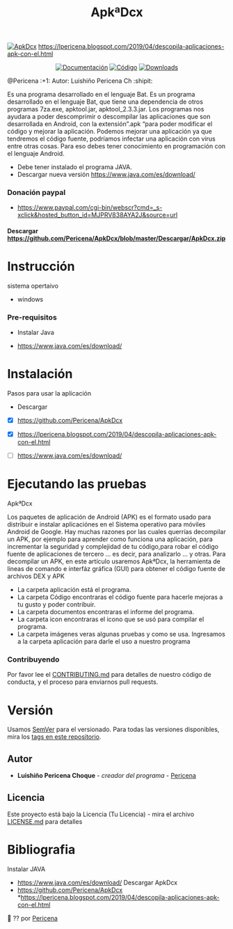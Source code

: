 <h1 align="center">
  <a href="https://2.bp.blogspot.com/-qpv0o3oWHYo/XBLEWkBEkLI/AAAAAAAAM-g/VDIYx0zUt2kt8XXtZBGvfE8WwBrF3wsmACLcBGAs/s1600/Screenshot_2.png" alt="Standard - JavaScript Style Guide" width="200"></a>
  <br>
ApkªDcx
  <br>
  <br>
</h1>

[![ApkDcx](https://3.bp.blogspot.com/-Vz-LMvtHWN0/XKdf6hIw8TI/AAAAAAAAOek/h7fmIZkIpX4fzbEZrM8PNAG7aYIPguOQQCLcBGAs/s1600/Screenshot_6.png)](https://lpericena.blogspot.com/2019/04/descopila-aplicaciones-apk-con-el.html)
https://lpericena.blogspot.com/2019/04/descopila-aplicaciones-apk-con-el.html

<p align="center">
  <a href="https://github.com/Pericena/ApkDcx/tree/master/Documentos"><img src="https://img.shields.io/travis/feross/standard/master.svg" alt="Documentación"></a>
  <a href="https://github.com/Pericena/ApkDcx/tree/master/Codigo"><img src="https://img.shields.io/badge/code_style-standard-brightgreen.svg" alt="Código"></a>
  <a href="https://github.com/Pericena/ApkDcx/tree/master/Aplicaci%C3%B3n"><img src="https://img.shields.io/npm/dm/standard.svg" alt="Downloads"></a>
</p>
@Pericena :+1: Autor: Luishiño Pericena Ch :shipit:

Es una programa desarrollado en el lenguaje Bat.
Es un programa desarrollado en el lenguaje Bat, que tiene una dependencia de otros programas 7za.exe, apktool.jar, apktool_2.3.3.jar.
Los programas nos ayudara a poder descomprimir o descompilar las aplicaciones que son desarrollada en Android, con la extensión”.apk “para poder modificar el código y mejorar la aplicación.
Podemos mejorar una aplicación ya que tendremos el código fuente, podríamos infectar una aplicación con virus entre otras cosas. Para eso debes tener conocimiento en programación con el lenguaje Android.
* Debe tener instalado el programa JAVA. 
* Descargar nueva versión https://www.java.com/es/download/


### Donación paypal
- https://www.paypal.com/cgi-bin/webscr?cmd=_s-xclick&hosted_button_id=MJPRV838AYA2J&source=url

#### Descargar https://github.com/Pericena/ApkDcx/blob/master/Descargar/ApkDcx.zip

# Instrucción
sistema opertaivo 
- windows

### Pre-requisitos
- Instalar Java
* https://www.java.com/es/download/

# Instalación
Pasos para usar la aplicación
- Descargar
- [x] https://github.com/Pericena/ApkDcx
- [x] https://lpericena.blogspot.com/2019/04/descopila-aplicaciones-apk-con-el.html
- [ ] https://www.java.com/es/download/


# Ejecutando las pruebas 

ApkªDcx

Los paquetes de aplicación de Android (APK) es el formato usado para distribuir e instalar aplicaciónes en el Sistema operativo para móviles Android de Google. Hay muchas razones por las cuales querrías decompilar un APK, por ejemplo para aprender como funciona una aplicación, para incrementar la seguridad y complejidad de tu código,para robar el código fuente de aplicaciones de tercero ... es decir, para analizarlo ... y otras.
Para decompilar un APK, en este artículo usaremos ApkªDcx, la herramienta de lineas de comando e interfáz gráfica (GUI) para obtener el código fuente de archivos DEX y APK

* La carpeta aplicación está el programa.
* La carpeta Código encontraras el código fuente para hacerle mejoras a tu gusto y poder contribuir.
* La carpeta documentos encontraras el informe del programa.
* La carpeta icon encontraras el icono que se usó para compilar el programa.
* La carpeta imágenes veras algunas pruebas y como se usa. 
Ingresamos a la carpeta aplicación para darle el uso a nuestro programa



### Contribuyendo
Por favor lee el [CONTRIBUTING.md](https://github.com/Pericena) para detalles de nuestro código de conducta, y el proceso para enviarnos pull requests.

# Versión

Usamos [SemVer](http://semver.org/) para el versionado. Para todas las versiones disponibles, mira los [tags en este repositorio](https://github.com/tu/proyecto/tags).

## Autor
* **Luishiño Pericena Choque** - *creador del programa* - [Pericena](https://github.com/Pericena)

## Licencia
Este proyecto está bajo la Licencia (Tu Licencia) - mira el archivo [LICENSE.md](LICENSE.md) para detalles

# Bibliografia
Instalar JAVA
 * https://www.java.com/es/download/
Descargar ApkDcx
 * https://github.com/Pericena/ApkDcx
 *https://lpericena.blogspot.com/2019/04/descopila-aplicaciones-apk-con-el.html
 
:pencil:
?? por [Pericena](https://github.com/Pericena)
